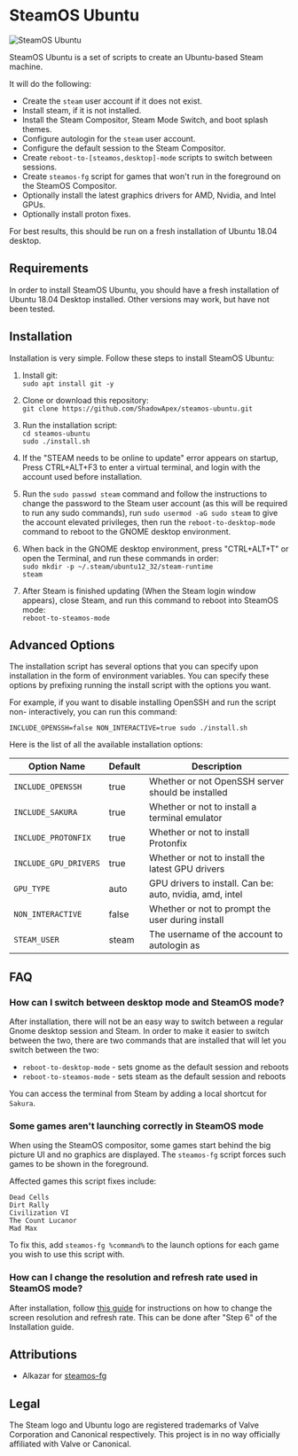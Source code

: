 # SteamOS Ubuntu

![SteamOS Ubuntu](image.png)

SteamOS Ubuntu is a set of scripts to create an Ubuntu-based Steam machine.

It will do the following:

* Create the `steam` user account if it does not exist.
* Install steam, if it is not installed.
* Install the Steam Compositor, Steam Mode Switch, and boot splash themes.
* Configure autologin for the `steam` user account.
* Configure the default session to the Steam Compositor.
* Create `reboot-to-[steamos,desktop]-mode` scripts to switch between sessions.
* Create `steamos-fg` script for games that won't run in the foreground on the SteamOS Compositor.
* Optionally install the latest graphics drivers for AMD, Nvidia, and Intel GPUs.
* Optionally install proton fixes.

For best results, this should be run on a fresh installation of
Ubuntu 18.04 desktop.

## Requirements
In order to install SteamOS Ubuntu, you should have a fresh installation of
Ubuntu 18.04 Desktop installed. Other versions may work, but have not been 
tested.

## Installation
Installation is very simple. Follow these steps to install SteamOS Ubuntu:

1. Install git:    
`sudo apt install git -y`

2. Clone or download this repository:    
`git clone https://github.com/ShadowApex/steamos-ubuntu.git`

3. Run the installation script:    
`cd steamos-ubuntu`    
`sudo ./install.sh`

4. If the "STEAM needs to be online to update" error appears on startup, Press CTRL+ALT+F3 to enter a virtual terminal, and login with the account used before installation.

5. Run the `sudo passwd steam` command and follow the instructions to change the password to the Steam user account (as this will be required to run any sudo commands), run `sudo usermod -aG sudo steam` to give the account elevated privileges, then run the `reboot-to-desktop-mode` command to reboot to the GNOME desktop environment.

6. When back in the GNOME desktop environment, press "CTRL+ALT+T" or open the Terminal, and run these commands in order:    
`sudo mkdir -p ~/.steam/ubuntu12_32/steam-runtime`    
`steam`

7. After Steam is finished updating (When the Steam login window appears), close Steam, and run this command to reboot into SteamOS mode:    
`reboot-to-steamos-mode`

## Advanced Options
The installation script has several options that you can specify upon installation
in the form of environment variables. You can specify these options by prefixing
running the install script with the options you want.

For example, if you want to disable installing OpenSSH and run the script non-
interactively, you can run this command:

`INCLUDE_OPENSSH=false NON_INTERACTIVE=true sudo ./install.sh`

Here is the list of all the available installation options:

| Option Name          | Default | Description                                              |
| -------------------- | ------- | -------------------------------------------------------- |
| `INCLUDE_OPENSSH`    | true    | Whether or not OpenSSH server should be installed        |
| `INCLUDE_SAKURA`     | true    | Whether or not to install a terminal emulator            |
| `INCLUDE_PROTONFIX`  | true    | Whether or not to install Protonfix                      |
| `INCLUDE_GPU_DRIVERS`| true    | Whether or not to install the latest GPU drivers         |
| `GPU_TYPE`           | auto    | GPU drivers to install. Can be: auto, nvidia, amd, intel |
| `NON_INTERACTIVE`    | false   | Whether or not to prompt the user during install         |
| `STEAM_USER`         | steam   | The username of the account to autologin as              |

## FAQ

### How can I switch between desktop mode and SteamOS mode?

After installation, there will not be an easy way to switch between a regular
Gnome desktop session and Steam. In order to make it easier to switch between
the two, there are two commands that are installed that will let you switch 
between the two:

* `reboot-to-desktop-mode` - sets gnome as the default session and reboots
* `reboot-to-steamos-mode` - sets steam as the default session and reboots

You can access the terminal from Steam by adding a local shortcut for `Sakura`.

### Some games aren't launching correctly in SteamOS mode
When using the SteamOS compositor, some games start behind the big picture UI and
no graphics are displayed. The `steamos-fg` script forces such games to be shown 
in the foreground.

Affected games this script fixes include:

    Dead Cells
    Dirt Rally
    Civilization VI
    The Count Lucanor
    Mad Max

To fix this, add `steamos-fg %command%` to the launch options for each game you 
wish to use this script with.

### How can I change the resolution and refresh rate used in SteamOS mode?

After installation, follow [this guide](https://github.com/ValveSoftware/SteamOS/wiki/Custom-Resolutions-And-Refresh-Rates) for instructions on how to change the screen resolution and refresh rate. This can be done after "Step 6" of the Installation guide.

## Attributions
* Alkazar for [steamos-fg](https://github.com/alkazar/steamos-fg)

## Legal
The Steam logo and Ubuntu logo are registered trademarks of Valve Corporation
and Canonical respectively. This project is in no way officially affiliated with
Valve or Canonical.

